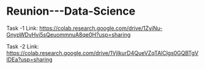# Reunion---Data-Science

Task -1 Link: https://colab.research.google.com/drive/1ZyiNu-GnypWDvHvi5sQeuommnuA8qe0H?usp=sharing

Task -2 Link: https://colab.research.google.com/drive/1VjlkurD4QueVZqTAlClgs0GQBTgVIDEa?usp=sharing
